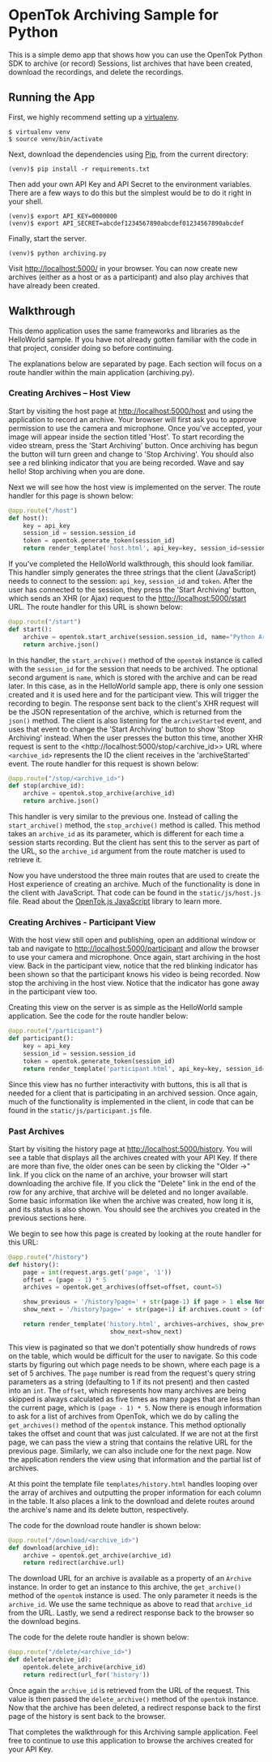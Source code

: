 # OpenTok Archiving Sample for Python

This is a simple demo app that shows how you can use the OpenTok Python SDK to archive (or record)
Sessions, list archives that have been created, download the recordings, and delete the recordings.

## Running the App

First, we highly recommend setting up a [virtualenv](http://www.virtualenv.org/en/latest/).

```
$ virtualenv venv
$ source venv/bin/activate
```

Next, download the dependencies using [Pip](http://www.pip-installer.org/en/latest/), from the
current directory:

```
(venv)$ pip install -r requirements.txt
```

Then add your own API Key and API Secret to the environment variables. There are a few ways to do
this but the simplest would be to do it right in your shell.

```
(venv)$ export API_KEY=0000000
(venv)$ export API_SECRET=abcdef1234567890abcdef01234567890abcdef
```

Finally, start the server.

```
(venv)$ python archiving.py
```

Visit <http://localhost:5000/> in your browser. You can now create new archives (either as a host or
as a participant) and also play archives that have already been created.

## Walkthrough

This demo application uses the same frameworks and libraries as the HelloWorld sample. If you have
not already gotten familiar with the code in that project, consider doing so before continuing.

The explanations below are separated by page. Each section will focus on a route handler within the
main application (archiving.py).

### Creating Archives – Host View

Start by visiting the host page at <http://localhost:5000/host> and using the application to record
an archive. Your browser will first ask you to approve permission to use the camera and microphone.
Once you've accepted, your image will appear inside the section titled 'Host'. To start recording
the video stream, press the 'Start Archiving' button. Once archiving has begun the button will turn
green and change to 'Stop Archiving'. You should also see a red blinking indicator that you are
being recorded. Wave and say hello! Stop archiving when you are done.

Next we will see how the host view is implemented on the server. The route handler for this page is
shown below:

```python
@app.route("/host")
def host():
    key = api_key
    session_id = session.session_id
    token = opentok.generate_token(session_id)
    return render_template('host.html', api_key=key, session_id=session_id, token=token)
```

If you've completed the HelloWorld walkthrough, this should look familiar. This handler simply
generates the three strings that the client (JavaScript) needs to connect to the session: `api_key`,
`session_id` and `token`. After the user has connected to the session, they press the
'Start Archiving' button, which sends an XHR (or Ajax) request to the <http://localhost:5000/start>
URL. The route handler for this URL is shown below:

```python
@app.route("/start")
def start():
    archive = opentok.start_archive(session.session_id, name="Python Archiving Sample App")
    return archive.json()
```

In this handler, the `start_archive()` method of the `opentok` instance is called with the `session_id`
for the session that needs to be archived. The optional second argument is `name`, which is stored with
the archive and can be read later. In this case, as in the HelloWorld sample app, there is
only one session created and it is used here and for the participant view. This will trigger the
recording to begin. The response sent back to the client's XHR request will be the JSON
representation of the archive, which is returned from the `json()` method. The client is also
listening for the `archiveStarted` event, and uses that event to change the 'Start Archiving' button
to show 'Stop Archiving' instead. When the user presses the button this time, another XHR request
is sent to the <http://localhost:5000/stop/<archive_id>> URL where `<archive_id>` represents the ID the
client receives in the 'archiveStarted' event. The route handler for this request is shown below:

```python
@app.route("/stop/<archive_id>")
def stop(archive_id):
    archive = opentok.stop_archive(archive_id)
    return archive.json()
```

This handler is very similar to the previous one. Instead of calling the `start_archive()` method,
the `stop_archive()` method is called. This method takes an `archive_id` as its parameter, which
is different for each time a session starts recording. But the client has sent this to the server
as part of the URL, so the `archive_id` argument from the route matcher is used to retrieve it.

Now you have understood the three main routes that are used to create the Host experience of
creating an archive. Much of the functionality is done in the client with JavaScript. That code can
be found in the `static/js/host.js` file. Read about the
[OpenTok.js JavaScript](http://tokbox.com/opentok/libraries/client/js/) library to learn more.

### Creating Archives - Participant View

With the host view still open and publishing, open an additional window or tab and navigate to
<http://localhost:5000/participant> and allow the browser to use your camera and microphone. Once
again, start archiving in the host view. Back in the participant view, notice that the red blinking
indicator has been shown so that the participant knows his video is being recorded. Now stop the
archiving in the host view. Notice that the indicator has gone away in the participant view too.

Creating this view on the server is as simple as the HelloWorld sample application. See the code
for the route handler below:

```python
@app.route("/participant")
def participant():
    key = api_key
    session_id = session.session_id
    token = opentok.generate_token(session_id)
    return render_template('participant.html', api_key=key, session_id=session_id, token=token)
```

Since this view has no further interactivity with buttons, this is all that is needed for a client
that is participating in an archived session. Once again, much of the functionality is implemented
in the client, in code that can be found in the `static/js/participant.js` file.

### Past Archives

Start by visiting the history page at <http://localhost:5000/history>. You will see a table that
displays all the archives created with your API Key. If there are more than five, the older ones
can be seen by clicking the "Older →" link. If you click on the name of an archive, your browser
will start downloading the archive file. If you click the "Delete" link in the end of the row
for any archive, that archive will be deleted and no longer available. Some basic information like
when the archive was created, how long it is, and its status is also shown. You should see the
archives you created in the previous sections here.

We begin to see how this page is created by looking at the route handler for this URL:

```python
@app.route("/history")
def history():
    page = int(request.args.get('page', '1'))
    offset = (page - 1) * 5
    archives = opentok.get_archives(offset=offset, count=5)

    show_previous = '/history?page=' + str(page-1) if page > 1 else None
    show_next = '/history?page=' + str(page+1) if archives.count > (offset + 5) else None

    return render_template('history.html', archives=archives, show_previous=show_previous,
                            show_next=show_next)
```

This view is paginated so that we don't potentially show hundreds of rows on the table, which would
be difficult for the user to navigate. So this code starts by figuring out which page needs to be
shown, where each page is a set of 5 archives. The `page` number is read from the request's query
string parameters as a string (defaulting to 1 if its not present) and then casted into an `int`.
The `offset`, which represents how many archives are being skipped is always calculated as five
times as many pages that are less than the current page, which is `(page - 1) * 5`. Now there is
enough information to ask for a list of archives from OpenTok, which we do by calling the
`get_archives()` method of the `opentok` instance. This method optionally takes the offset and count
that was just calculated. If we are not at the first page, we can pass the view a string that
contains the relative URL for the previous page. Similarly, we can also include one for the next
page. Now the application renders the view using that information and the partial list of archives.

At this point the template file `templates/history.html` handles
looping over the array of archives and outputting the proper information for each column in the
table. It also places a link to the download and delete routes around the archive's name and
its delete button, respectively.

The code for the download route handler is shown below:

```python
@app.route("/download/<archive_id>")
def download(archive_id):
    archive = opentok.get_archive(archive_id)
    return redirect(archive.url)
```

The download URL for an archive is available as a property of an `Archive` instance. In order to get
an instance to this archive, the `get_archive()` method of the `opentok` instance is used. The only
parameter it needs is the `archive_id`. We use the same technique as above to read that `archive_id`
from the URL. Lastly, we send a redirect response back to the browser so the download begins.

The code for the delete route handler is shown below:

```python
@app.route("/delete/<archive_id>")
def delete(archive_id):
    opentok.delete_archive(archive_id)
    return redirect(url_for('history'))
```

Once again the `archive_id` is retrieved from the URL of the request. This value is then passed the
`delete_archive()` method of the `opentok` instance. Now that the archive has been deleted, a
redirect response back to the first page of the history is sent back to the browser.

That completes the walkthrough for this Archiving sample application. Feel free to continue to use
this application to browse the archives created for your API Key.
